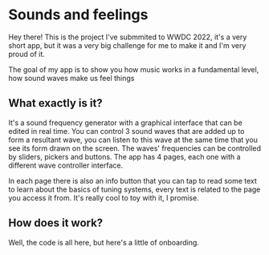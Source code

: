 # Sounds and feelings

Hey there! This is the project I've submmited to WWDC 2022, it's a very short app, but it was a very big challenge for me to make it and I'm very proud of it.

The goal of my app is to show you how music works in a fundamental level, how sound waves make us feel things

## What exactly is it?

It's a sound frequency generator with a graphical interface that can be edited in real time. 
You can control 3 sound waves that are added up to form a resultant wave, you can listen to this wave at the same time that you see its form drawn on the screen. The waves' frequencies can be controlled by sliders, pickers and buttons. The app has 4 pages, each one with a different wave controller interface.

In each page there is also an info button that you can tap to read some text to learn about the basics of tuning systems, every text is related to the page you access it from.
It's really cool to toy with it, I promise.

## How does it work?

Well, the code is all here, but here's a little of onboarding.
